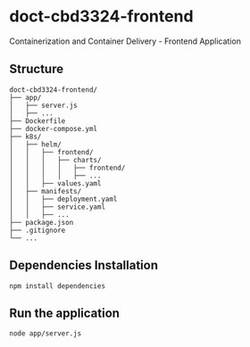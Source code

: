 # doct-cbd3324-frontend

Containerization and Container Delivery - Frontend Application

## Structure

```
doct-cbd3324-frontend/
├── app/
│   ├── server.js
│   ├── ...
├── Dockerfile
├── docker-compose.yml
├── k8s/
│   ├── helm/
│   │   ├── frontend/
│   │   │   ├── charts/
│   │   │   │   ├── frontend/
│   │   │   │   ├── ...
│   │   ├── values.yaml
│   ├── manifests/
│   │   ├── deployment.yaml
│   │   ├── service.yaml
│   │   ├── ...
├── package.json
├── .gitignore
└── ...
```

## Dependencies Installation
```npm install dependencies```

## Run the application
```node app/server.js```
